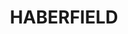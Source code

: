 ---
lastmod: '2025-04-06T06:05:20+00:00'
latitude: -33.879301
layout: suburb
longitude: 151.138684
postcode: '2045'
state: NSW
title: HABERFIELD
url: /nsw/haberfield/
---